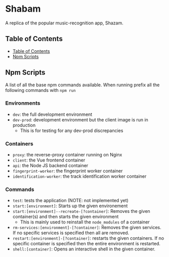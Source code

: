 # Shabam
A replica of the popular music-recognition app, Shazam.

## Table of Contents
* [Table of Contents](#table-of-contents)
* [Npm Scripts](#npm-scripts)

## Npm Scripts
A list of all the base npm commands available. When running prefix all the following commands with `npm run`

### Environments
* `dev`: the full development environment
* `dev-prod`: development environment but the client image is run in production
  * This is for testing for any dev-prod discrepancies

### Containers
* `proxy`: the reverse-proxy container running on Nginx
* `client`: the Vue frontend container
* `api`: the Node JS backend container
* `fingerprint-worker`: the fingerprint worker container
* `identification-worker`: the track identification worker container

### Commands

* `test`: tests the application (NOTE: not implemented yet)
* `start:[environment]`: Starts up the given environement
* `start:[environment]--recreate-[?container]`: Removes the given container(s) and then starts the given environment
  * This is mainly used to reinstall the `node_modules` of a container
* `rm-services:[environment]-[?container]`: Removes the given services. If no specific services is specified then all are removed.
* `restart:[environment]-[?container]`: restarts the given containers. If no specific container is specified then the entire environment is restarted.
* `shell:[container]`: Opens an interactive shell in the given container.
